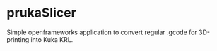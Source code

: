 # prukaSlicer
Simple openframeworks application to convert regular .gcode for 3D-printing into Kuka KRL.
